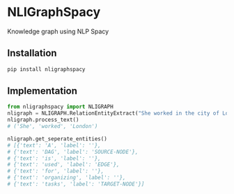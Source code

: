# NLIGraphSpacy
Knowledge graph using NLP Spacy

## Installation

```python
pip install nligraphspacy
```

## Implementation

```python
from nligraphspacy import NLIGRAPH
nligraph = NLIGRAPH.RelationEntityExtract("She worked in the city of London")
nligraph.process_text()
# ('She', 'worked', 'London')

nligraph.get_seperate_entities()
# [{'text': 'A', 'label': ''},
# {'text': 'DAG', 'label': 'SOURCE-NODE'},
# {'text': 'is', 'label': ''},
# {'text': 'used', 'label': 'EDGE'},
# {'text': 'for', 'label': ''},
# {'text': 'organizing', 'label': ''},
# {'text': 'tasks', 'label': 'TARGET-NODE'}]
```
